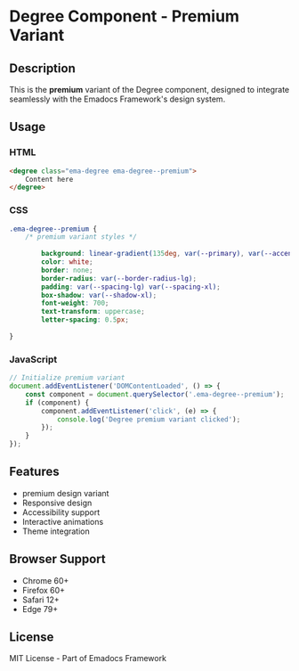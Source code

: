 # Degree Component - Premium Variant

## Description
This is the **premium** variant of the Degree component, designed to integrate seamlessly with the Emadocs Framework's design system.

## Usage

### HTML
```html
<degree class="ema-degree ema-degree--premium">
    Content here
</degree>
```

### CSS
```css
.ema-degree--premium {
    /* premium variant styles */
    
        background: linear-gradient(135deg, var(--primary), var(--accent));
        color: white;
        border: none;
        border-radius: var(--border-radius-lg);
        padding: var(--spacing-lg) var(--spacing-xl);
        box-shadow: var(--shadow-xl);
        font-weight: 700;
        text-transform: uppercase;
        letter-spacing: 0.5px;
    
}
```

### JavaScript
```javascript
// Initialize premium variant
document.addEventListener('DOMContentLoaded', () => {
    const component = document.querySelector('.ema-degree--premium');
    if (component) {
        component.addEventListener('click', (e) => {
            console.log('Degree premium variant clicked');
        });
    }
});
```

## Features
- premium design variant
- Responsive design
- Accessibility support
- Interactive animations
- Theme integration

## Browser Support
- Chrome 60+
- Firefox 60+
- Safari 12+
- Edge 79+

## License
MIT License - Part of Emadocs Framework
